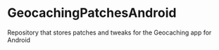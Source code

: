 # GeocachingPatchesAndroid
Repository that stores patches and tweaks for the Geocaching app for Android
